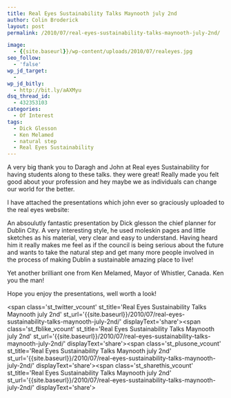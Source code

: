 ```yaml
---
title: Real Eyes Sustainability Talks Maynooth july 2nd
author: Colin Broderick
layout: post
permalink: /2010/07/real-eyes-sustainability-talks-maynooth-july-2nd/

image:
  - {{site.baseurl}}/wp-content/uploads/2010/07/realeyes.jpg
seo_follow:
  - 'false'
wp_jd_target:
  - 
wp_jd_bitly:
  - http://bit.ly/aAXMyu
dsq_thread_id:
  - 432353103
categories:
  - Of Interest
tags:
  - Dick Glesson
  - Ken Melamed
  - natural step
  - Real Eyes Sustainability
---
```

A very big thank you to Daragh and John at Real eyes Sustainability for having students along to these talks. they were great! Really made you felt good about your profession and hey maybe we as individuals can change our world for the better.

I have attached the presentations which john ever so graciously uploaded to the real eyes website:

<!--more-->



An absoulutly fantastic presentation by Dick glesson the chief planner for Dublin City. A very interesting style, he used moleskin pages and little sketches as his material, very clear and easy to understand. Having heard him it really makes me feel as if the council is being serious about the future and wants to take the natural step and get many more people involved in the process of making Dublin a sustainable amazing place to live!



Yet another brilliant one from Ken Melamed, Mayor of Whistler, Canada. Ken you the man!  


Hope you enjoy the presentations, well worth a look!

<span class='st\_twitter\_vcount' st\_title='Real Eyes Sustainability Talks Maynooth july 2nd' st\_url='{{site.baseurl}}/2010/07/real-eyes-sustainability-talks-maynooth-july-2nd/' displayText='share'></span><span class='st\_fblike\_vcount' st\_title='Real Eyes Sustainability Talks Maynooth july 2nd' st\_url='{{site.baseurl}}/2010/07/real-eyes-sustainability-talks-maynooth-july-2nd/' displayText='share'></span><span class='st\_plusone\_vcount' st\_title='Real Eyes Sustainability Talks Maynooth july 2nd' st\_url='{{site.baseurl}}/2010/07/real-eyes-sustainability-talks-maynooth-july-2nd/' displayText='share'></span><span class='st\_sharethis\_vcount' st\_title='Real Eyes Sustainability Talks Maynooth july 2nd' st\_url='{{site.baseurl}}/2010/07/real-eyes-sustainability-talks-maynooth-july-2nd/' displayText='share'></span>